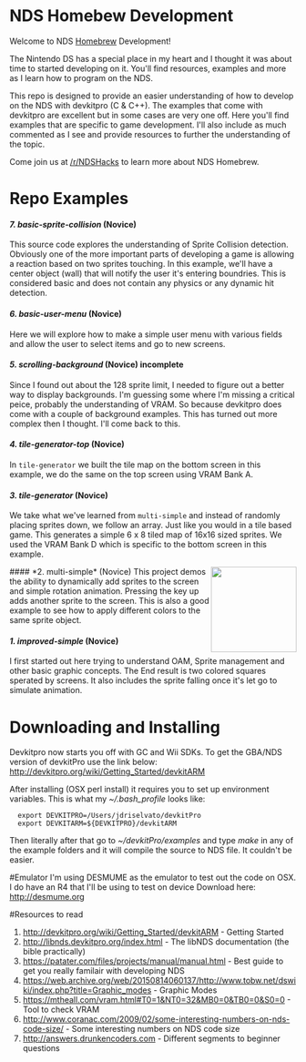 # NDS Homebew Development
Welcome to NDS [Homebrew](https://en.wikipedia.org/wiki/Nintendo_DS_homebrew) Development!

The Nintendo DS has a special place in my heart and I thought it was about time to started developing on it. You'll find resources, examples and more as I learn how to program on the NDS.

This repo is designed to provide an easier understanding of how to develop on the NDS with devkitpro (C & C++). The examples that come with devkitpro are excellent but in some cases are very one off. Here you'll find examples that are specific to game development. I'll also include as much commented as I see and provide resources to further the understanding of the topic.

Come join us at [/r/NDSHacks](https://www.reddit.com/r/NDSHacks/) to learn more about NDS Homebrew.

# Repo Examples

#### *7. basic-sprite-collision* (Novice)
This source code explores the understanding of Sprite Collision detection. Obviously one of the more important parts of developing a game is allowing a reaction based on two sprites touching. In this example, we'll have a center object (wall) that will notify the user it's entering boundries.
This is considered basic and does not contain any physics or any dynamic hit detection.

#### *6. basic-user-menu* (Novice)
Here we will explore how to make a simple user menu with various fields and allow the user to select items and go to new screens.

#### *5. scrolling-background* (Novice) incomplete
Since I found out about the 128 sprite limit, I needed to figure out a better way to display backgrounds. I'm guessing some where I'm missing a critical peice, probably the understanding of VRAM. So because devkitpro does come with a couple of background examples. This has turned out more complex then I thought. I'll come back to this.

#### *4. tile-generator-top* (Novice)
In `tile-generator` we built the tile map on the bottom screen in this example, we do the same on the top screen using VRAM Bank A.

#### *3. tile-generator* (Novice)
We take what we've learned from `multi-simple` and instead of randomly placing sprites down, we follow an array. Just like you would in a tile based game. This generates a simple 6 x 8 tiled map of 16x16 sized sprites. We used the VRAM Bank D which is specific to the bottom screen in this example.

<img align="right" width="150" src="http://i.imgur.com/zv62hWU.gif">
#### *2. multi-simple* (Novice)
This project demos the ability to dynamically add sprites to the screen and simple rotation animation. Pressing the key up adds another sprite to the screen. This is also a good example to see how to apply different colors to the same sprite object.

#### *1. improved-simple* (Novice)
I first started out here trying to understand OAM, Sprite management and other basic graphic concepts. The End result is two colored squares sperated by screens. It also includes the sprite falling once it's let go to simulate animation.

# Downloading and Installing
Devkitpro now starts you off with GC and Wii SDKs. To get the GBA/NDS version of devkitPro use the link below:
http://devkitpro.org/wiki/Getting_Started/devkitARM

After installing (OSX perl install) it requires you to set up environment variables.
This is what my *~/.bash_profile* looks like:
```
  export DEVKITPRO=/Users/jdriselvato/devkitPro
  export DEVKITARM=${DEVKITPRO}/devkitARM
```

Then literally after that go to *~/devkitPro/examples* and type *make* in any of the example folders and it will compile the source to NDS file. It couldn't be easier.

#Emulator
I'm using DESMUME as the emulator to test out the code on OSX. I do have an R4 that I'll be using to test on device
Download here: http://desmume.org

#Resources to read
1. http://devkitpro.org/wiki/Getting_Started/devkitARM - Getting Started
2. http://libnds.devkitpro.org/index.html - The libNDS documentation (the bible practically)
3. https://patater.com/files/projects/manual/manual.html - Best guide to get you really familair with developing NDS
4. https://web.archive.org/web/20150814060137/http://www.tobw.net/dswiki/index.php?title=Graphic_modes - Graphic Modes
5. https://mtheall.com/vram.html#T0=1&NT0=32&MB0=0&TB0=0&S0=0 - Tool to check VRAM
6. http://www.coranac.com/2009/02/some-interesting-numbers-on-nds-code-size/ - Some interesting numbers on NDS code size
7. http://answers.drunkencoders.com - Different segments to beginner questions